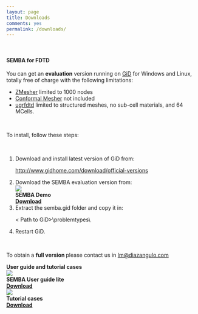```yaml
---
layout: page
title: Downloads
comments: yes
permalink: /downloads/
---
```

<div class="downloads-content">
    <br/>
    <h4><strong>SEMBA for FDTD</strong></h4>
    <p>You can get an <strong>evaluation</strong> version running on 
    <a href="http://www.gidhome.com/" target="_blank">GiD</a>
     for Windows and Linux, totally free of charge with the following limitations:
    </p>
    <ul>
        <li><a href="{{ site.baseurl }}/zmesher/">ZMesher</a> limited to 1000 nodes</li>
        <li><a href="{{ site.baseurl }}/conformal-mesher/">Conformal Mesher</a> not included</li>
        <li><a href="{{ site.baseurl }}/ugrfdtd/">ugrfdtd</a> limited to structured meshes, no sub-cell materials, and 64 MCells.</li>
    </ul>
    <br/>
    <p>To install, follow these steps:</p>
    <br/>
    <ol>
        <li>Download and install latest version of GiD from:
            <p><a href="http://www.gidhome.com/download/official-versions">http://www.gidhome.com/download/official-versions</a></p>
        </li>
        <li>Download the SEMBA evaluation version from:
            <div class="download-file">
                <div>
                <img src="{{ site.baseurl }}/images/zip.svg">
                </div>
                <div>
                    <strong>SEMBA Demo</strong><br/>
                    <strong><a href="{{ site.baseurl }}/downloads/semba_demo.zip">Download</a></strong>
                </div>
            </div>
        </li>
        <li>Extract the semba.gid folder and copy it in:
            <p>< Path to GiD>\problemtypes\</p>
        </li>
        <li>Restart GiD.</li>
    </ol>
    <br/>
    <p>To obtain a <strong>full version </strong>please contact us in <a href="mailto:lm@diazangulo.com">lm@diazangulo.com</a></p>
    <strong>User guide and tutorial cases</strong>
    <div class="download-file">
        <div>
            <img src="{{ site.baseurl }}/images/pdf.svg">
            </div>
            <div>
                <strong>SEMBA User guide lite</strong><br/>
                <strong><a href="{{ site.baseurl }}/downloads/semba_gid_manual210516.pdf">Download</a></strong>
            </div>
    </div>
    <div class="download-file">
        <div>
            <img src="{{ site.baseurl }}/images/zip.svg">
            </div>
            <div>
                <strong>Tutorial cases</strong><br/>
                <strong><a href="{{ site.baseurl }}/downloads/tutorial_cases.zip">Download</a></strong>
            </div>
    </div>
</div>